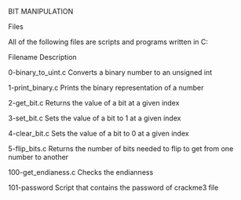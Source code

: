 BIT MANIPULATION

Files

All of the following files are scripts and programs written in C:

Filename	Description

0-binary_to_uint.c	Converts a binary number to an unsigned int

1-print_binary.c	Prints the binary representation of a number

2-get_bit.c	Returns the value of a bit at a given index

3-set_bit.c	Sets the value of a bit to 1 at a given index

4-clear_bit.c	Sets the value of a bit to 0 at a given index

5-flip_bits.c	Returns the number of bits needed to flip to get from one number to another

100-get_endianess.c	Checks the endianness

101-password	Script that contains the password of crackme3 file
